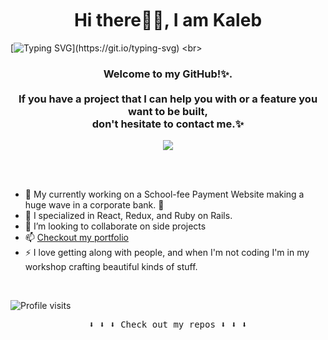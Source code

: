 <h1 align='center' style = 'margin-top:50px'>Hi there👋🏾, I am Kaleb</h1>

[![Typing SVG](https://readme-typing-svg.demolab.com?font=Fira+Code&size=40&pause=1000&center=true&vCenter=true&width=1000&height=52&lines=I+am+a+Software+Developer;Full+of+brilliant+ideas✨.;)](https://git.io/typing-svg)
<br>

<h3 align='center'> Welcome to my GitHub!✨.<br><br>If you have a project that I can help you with or a feature you want to be built,<br> don't hesitate to contact me.✨ </h3>
 

<p align="center">
  <img src="https://media.giphy.com/media/v1.Y2lkPTc5MGI3NjExOGZkODc0MTgxMzUxYWY3NDAwNjU5YzU0ODJjY2NhMGQxYmFiOGExMCZlcD12MV9pbnRlcm5hbF9naWZzX2dpZklkJmN0PWc/f3iwJFOVOwuy7K6FFw/giphy.gif">
  <!--img width="250" src="https://media.giphy.com/media/jIgXf4hgbHCeKiXpvt/giphy.gif"-->
   <!--img width="250" src="https://media.giphy.com/media/h6sAj4AxXB2DkewTZU/giphy.gif"-->
</p>

<br>
<br>
 
- 🔭 My currently working on a School-fee Payment Website making a huge wave in a corporate bank. 🤑<br>
- 🌱 I specialized in React, Redux, and Ruby on Rails. <br>
- 👯 I’m looking to collaborate on side projects<br>
- 📫 [Checkout my portfolio](https://kaleb-dev.vercel.app)
- ⚡ I love getting along with people, and when I'm not coding I'm in my workshop crafting beautiful kinds of stuff.
 
<br>
<p align="left"> <img src="https://komarev.com/ghpvc/?username=kalbek&label=Profile%20views&color=0e75b6&style=flat" alt="Profile visits" /> </p>

<p align="center"><samp>
⬇️ ⬇️ ⬇️ Check out my repos ⬇️ ⬇️ ⬇️  
  </samp>
</p>

 
